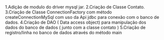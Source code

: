 1.Adição de modulo do driver mysql jar.
2.Criação de Classe Contato. 
3.Criação de Classe ConnectionFactory com método createConnectionMySql com uso da Api jdbc para conexão com 
o banco de dados.
4.Criação de DAO ( Data access object) para manipulação dos dados do banco de dados ( junto com a classe
contato )
5.Criação de registro/linha no banco de dados através do método main 
